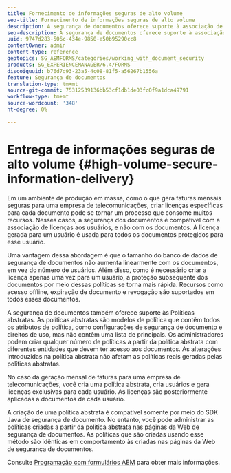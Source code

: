 ```yaml
---
title: Fornecimento de informações seguras de alto volume
seo-title: Fornecimento de informações seguras de alto volume
description: A segurança de documentos oferece suporte à associação de licenças aos usuários, em vez de aos documentos em ambientes de produção em massa.
seo-description: A segurança de documentos oferece suporte à associação de licenças aos usuários, em vez de aos documentos em ambientes de produção em massa.
uuid: 9747d283-506c-434e-9850-e50b95290cc8
contentOwner: admin
content-type: reference
geptopics: SG_AEMFORMS/categories/working_with_document_security
products: SG_EXPERIENCEMANAGER/6.4/FORMS
discoiquuid: b76d7d93-23a5-4c08-81f5-a56267b1556a
feature: Segurança de documentos
translation-type: tm+mt
source-git-commit: 75312539136bb53cf1db1de03fc0f9a1dca49791
workflow-type: tm+mt
source-wordcount: '348'
ht-degree: 0%

---
```



# Entrega de informações seguras de alto volume {#high-volume-secure-information-delivery}

Em um ambiente de produção em massa, como o que gera faturas mensais seguras para uma empresa de telecomunicações, criar licenças específicas para cada documento pode se tornar um processo que consome muitos recursos. Nesses casos, a segurança dos documentos é compatível com a associação de licenças aos usuários, e não com os documentos. A licença gerada para um usuário é usada para todos os documentos protegidos para esse usuário.

Uma vantagem dessa abordagem é que o tamanho do banco de dados de segurança de documentos não aumenta linearmente com os documentos, em vez do número de usuários. Além disso, como é necessário criar a licença apenas uma vez para um usuário, a proteção subsequente dos documentos por meio dessas políticas se torna mais rápida. Recursos como acesso offline, expiração de documento e revogação são suportados em todos esses documentos.

A segurança de documentos também oferece suporte às Políticas abstratas. As políticas abstratas são modelos de política que contêm todos os atributos de política, como configurações de segurança de documento e direitos de uso, mas não contêm uma lista de principais. Os administradores podem criar qualquer número de políticas a partir da política abstrata com diferentes entidades que devem ter acesso aos documentos. As alterações introduzidas na política abstrata não afetam as políticas reais geradas pelas políticas abstratas.

No caso da geração mensal de faturas para uma empresa de telecomunicações, você cria uma política abstrata, cria usuários e gera licenças exclusivas para cada usuário. As licenças são posteriormente aplicadas a documentos de cada usuário.

A criação de uma política abstrata é compatível somente por meio do SDK Java de segurança de documento. No entanto, você pode administrar as políticas criadas a partir da política abstrata nas páginas da Web de segurança de documentos. As políticas que são criadas usando esse método são idênticas em comportamento às criadas nas páginas da Web de segurança de documentos.

Consulte [Programação com formulários AEM](https://www.adobe.com/go/learn_aemforms_programming_63) para obter mais informações.
